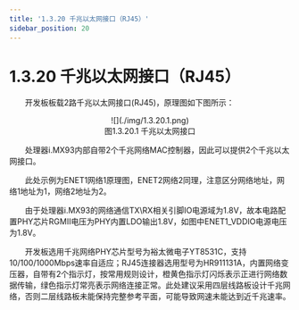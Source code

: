```yaml
---
title: '1.3.20 千兆以太网接口（RJ45）'
sidebar_position: 20
---
```


# 1.3.20 千兆以太网接口（RJ45）

&emsp;&emsp;开发板板载2路千兆以太网接口(RJ45)，原理图如下图所示：

<center>
![](./img/1.3.20.1.png)<br />
图1.3.20.1 千兆以太网接口
</center>

&emsp;&emsp;处理器i.MX93内部自带2个千兆网络MAC控制器，因此可以提供2个千兆以太网接口。

&emsp;&emsp;此处示例为ENET1网络1原理图，ENET2网络2同理，注意区分网络地址，网络1地址为1，网络2地址为2。

&emsp;&emsp;由于处理器i.MX93的网络通信TX\RX相关引脚IO电源域为1.8V，故本电路配置PHY芯片RGMII电压为PHY内置LDO输出1.8V，如图中ENET1_VDDIO电源电压为1.8V。

&emsp;&emsp;开发板选用千兆网络PHY芯片型号为裕太微电子YT8531C，支持10/100/1000Mbps速率自适应；RJ45连接器选用型号为HR911131A，内置网络变压器，自带有2个指示灯，按常用规则设计，橙黄色指示灯闪烁表示正进行网络数据传输，绿色指示灯常亮表示网络连接正常。此处建议采用四层线路板设计千兆网络，否则二层线路板未能保持完整参考平面，可能导致网速未能达到近千兆速率。


